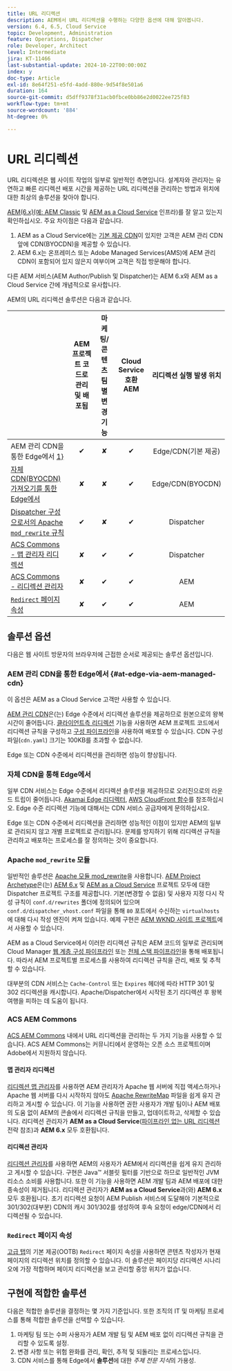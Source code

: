 ```yaml
---
title: URL 리디렉션
description: AEM에서 URL 리디렉션을 수행하는 다양한 옵션에 대해 알아봅니다.
version: 6.4, 6.5, Cloud Service
topic: Development, Administration
feature: Operations, Dispatcher
role: Developer, Architect
level: Intermediate
jira: KT-11466
last-substantial-update: 2024-10-22T00:00:00Z
index: y
doc-type: Article
exl-id: 8e64f251-e5fd-4add-880e-9d54f8e501a6
duration: 164
source-git-commit: d5dff9378f31acb0fbce0bb86e2d0022ee725f83
workflow-type: tm+mt
source-wordcount: '884'
ht-degree: 0%

---
```


# URL 리디렉션

URL 리디렉션은 웹 사이트 작업의 일부로 일반적인 측면입니다. 설계자와 관리자는 유연하고 빠른 리디렉션 배포 시간을 제공하는 URL 리디렉션을 관리하는 방법과 위치에 대한 최상의 솔루션을 찾아야 합니다.

[AEM(6.x)(예: AEM Classic](https://experienceleague.adobe.com/en/docs/experience-manager-learn/dispatcher-tutorial/chapter-2) 및 [AEM as a Cloud Service](https://experienceleague.adobe.com/en/docs/experience-manager-cloud-service/content/overview/architecture) 인프라)를 잘 알고 있는지 확인하십시오. 주요 차이점은 다음과 같습니다.

1. AEM as a Cloud Service에는 [기본 제공 CDN](https://experienceleague.adobe.com/en/docs/experience-manager-cloud-service/content/implementing/content-delivery/cdn)이 있지만 고객은 AEM 관리 CDN 앞에 CDN(BYOCDN)을 제공할 수 있습니다.
1. AEM 6.x는 온프레미스 또는 Adobe Managed Services(AMS)에 AEM 관리 CDN이 포함되어 있지 않은지 여부이며 고객은 직접 방문해야 합니다.

다른 AEM 서비스(AEM Author/Publish 및 Dispatcher)는 AEM 6.x와 AEM as a Cloud Service 간에 개념적으로 유사합니다.

AEM의 URL 리디렉션 솔루션은 다음과 같습니다.

|                                                   | AEM 프로젝트 코드로 관리 및 배포됨 | 마케팅/콘텐츠 팀별 변경 기능 | Cloud Service 호환 AEM | 리디렉션 실행 발생 위치 |
|---------------------------------------------------|:-----------------------:|:---------------------:|:---------------------:| :---------------------:|
| AEM 관리 CDN을 통한 Edge에서 [1}](#at-edge-via-aem-managed-cdn) | ✔ | ✘ | ✔ | Edge/CDN(기본 제공) |
| [자체 CDN(BYOCDN) 가져오기를 통한 Edge에서](#at-edge-via-bring-your-own-cdn) | ✘ | ✘ | ✔ | Edge/CDN(BYOCDN) |
| [Dispatcher 구성으로서의 Apache `mod_rewrite` 규칙](#apache-mod_rewrite-module) | ✔ | ✘ | ✔ | Dispatcher |
| [ACS Commons - 맵 관리자 리디렉션](#redirect-map-manager) | ✘ | ✔ | ✔ | Dispatcher |
| [ACS Commons - 리디렉션 관리자](#redirect-manager) | ✘ | ✔ | ✔ | AEM |
| [`Redirect` 페이지 속성](#the-redirect-page-property) | ✘ | ✔ | ✔ | AEM |


## 솔루션 옵션

다음은 웹 사이트 방문자의 브라우저에 근접한 순서로 제공되는 솔루션 옵션입니다.

### AEM 관리 CDN을 통한 Edge에서 {#at-edge-via-aem-managed-cdn}

이 옵션은 AEM as a Cloud Service 고객만 사용할 수 있습니다.

[AEM 관리 CDN](https://experienceleague.adobe.com/en/docs/experience-manager-cloud-service/content/implementing/content-delivery/cdn)은(는) Edge 수준에서 리디렉션 솔루션을 제공하므로 원본으로의 왕복 시간이 줄어듭니다. [클라이언트측 리디렉션](https://experienceleague.adobe.com/en/docs/experience-manager-cloud-service/content/implementing/content-delivery/cdn-configuring-traffic#client-side-redirectors) 기능을 사용하면 AEM 프로젝트 코드에서 리디렉션 규칙을 구성하고 [구성 파이프라인](https://experienceleague.adobe.com/en/docs/experience-manager-learn/cloud-service/security/traffic-filter-and-waf-rules/how-to-setup#deploy-rules-through-cloud-manager)을 사용하여 배포할 수 있습니다. CDN 구성 파일(`cdn.yaml`) 크기는 100KB를 초과할 수 없습니다.

Edge 또는 CDN 수준에서 리디렉션을 관리하면 성능이 향상됩니다.

### 자체 CDN을 통해 Edge에서

일부 CDN 서비스는 Edge 수준에서 리디렉션 솔루션을 제공하므로 오리진으로의 라운드 트립이 줄어듭니다. [Akamai Edge 리디렉터](https://techdocs.akamai.com/cloudlets/docs/what-edge-redirector), [AWS CloudFront 함수](https://docs.aws.amazon.com/AmazonCloudFront/latest/DeveloperGuide/cloudfront-functions.html)를 참조하십시오. Edge 수준 리디렉션 기능에 대해서는 CDN 서비스 공급자에게 문의하십시오.

Edge 또는 CDN 수준에서 리디렉션을 관리하면 성능적인 이점이 있지만 AEM의 일부로 관리되지 않고 개별 프로젝트로 관리됩니다. 문제를 방지하기 위해 리디렉션 규칙을 관리하고 배포하는 프로세스를 잘 정의하는 것이 중요합니다.


### Apache `mod_rewrite` 모듈

일반적인 솔루션은 [Apache 모듈 mod_rewrite](https://httpd.apache.org/docs/current/mod/mod_rewrite.html)을 사용합니다. [AEM Project Archetype](https://github.com/adobe/aem-project-archetype)은(는) [AEM 6.x](https://github.com/adobe/aem-project-archetype/tree/develop/src/main/archetype/dispatcher.ams#file-structure) 및 [AEM as a Cloud Service](https://github.com/adobe/aem-project-archetype/tree/develop/src/main/archetype/dispatcher.cloud#file-structure) 프로젝트 모두에 대한 Dispatcher 프로젝트 구조를 제공합니다. 기본(변경할 수 없음) 및 사용자 지정 다시 작성 규칙이 `conf.d/rewrites` 폴더에 정의되어 있으며 `conf.d/dispatcher_vhost.conf` 파일을 통해 `80` 포트에서 수신하는 `virtualhosts`에 대해 다시 작성 엔진이 켜져 있습니다. 예제 구현은 [AEM WKND 사이트 프로젝트](https://github.com/adobe/aem-guides-wknd/tree/main/dispatcher/src/conf.d/rewrites)에서 사용할 수 있습니다.

AEM as a Cloud Service에서 이러한 리디렉션 규칙은 AEM 코드의 일부로 관리되며 Cloud Manager [웹 계층 구성 파이프라인](https://experienceleague.adobe.com/en/docs/experience-manager-cloud-service/content/implementing/using-cloud-manager/cicd-pipelines/introduction-ci-cd-pipelines) 또는 [전체 스택 파이프라인](https://experienceleague.adobe.com/en/docs/experience-manager-cloud-service/content/implementing/using-cloud-manager/cicd-pipelines/introduction-ci-cd-pipelines)을 통해 배포됩니다. 따라서 AEM 프로젝트별 프로세스를 사용하여 리디렉션 규칙을 관리, 배포 및 추적할 수 있습니다.

대부분의 CDN 서비스는 `Cache-Control` 또는 `Expires` 헤더에 따라 HTTP 301 및 302 리디렉션을 캐시합니다. Apache/Dispatcher에서 시작된 초기 리디렉션 후 왕복 여행을 피하는 데 도움이 됩니다.


### ACS AEM Commons

[ACS AEM Commons](https://adobe-consulting-services.github.io/acs-aem-commons/) 내에서 URL 리디렉션을 관리하는 두 가지 기능을 사용할 수 있습니다. ACS AEM Commons는 커뮤니티에서 운영하는 오픈 소스 프로젝트이며 Adobe에서 지원하지 않습니다.

#### 맵 관리자 리디렉션

[리디렉션 맵 관리자](https://adobe-consulting-services.github.io/acs-aem-commons/features/redirect-map-manager/index.html)를 사용하면 AEM 관리자가 Apache 웹 서버에 직접 액세스하거나 Apache 웹 서버를 다시 시작하지 않아도 [Apache RewriteMap](https://httpd.apache.org/docs/2.4/rewrite/rewritemap.html) 파일을 쉽게 유지 관리하고 게시할 수 있습니다. 이 기능을 사용하면 권한 사용자가 개발 팀이나 AEM 배포의 도움 없이 AEM의 콘솔에서 리디렉션 규칙을 만들고, 업데이트하고, 삭제할 수 있습니다. 리디렉션 관리자가 **AEM as a Cloud Service**([파이프라인 없는 URL 리디렉션](https://experienceleague.adobe.com/en/docs/experience-manager-cloud-service/content/implementing/content-delivery/pipeline-free-url-redirects) 전략 참조)과 **AEM 6.x** 모두 호환됩니다.

#### 리디렉션 관리자

[리디렉션 관리자](https://adobe-consulting-services.github.io/acs-aem-commons/features/redirect-manager/index.html)를 사용하면 AEM의 사용자가 AEM에서 리디렉션을 쉽게 유지 관리하고 게시할 수 있습니다. 구현은 Java™ 서블릿 필터를 기반으로 하므로 일반적인 JVM 리소스 소비를 사용합니다. 또한 이 기능을 사용하면 AEM 개발 팀과 AEM 배포에 대한 종속성이 제거됩니다. 리디렉션 관리자가 **AEM as a Cloud Service**&#x200B;과(와) **AEM 6.x** 모두 호환됩니다. 초기 리디렉션 요청이 AEM Publish 서비스에 도달해야 기본적으로 301/302(대부분) CDN의 캐시 301/302를 생성하여 후속 요청이 edge/CDN에서 리디렉션될 수 있습니다.

### `Redirect` 페이지 속성

[고급 탭](https://experienceleague.adobe.com/docs/experience-manager-cloud-service/content/sites/authoring/sites-console/page-properties.html)의 기본 제공(OOTB) `Redirect` 페이지 속성을 사용하면 콘텐츠 작성자가 현재 페이지의 리디렉션 위치를 정의할 수 있습니다. 이 솔루션은 페이지당 리디렉션 시나리오에 가장 적합하며 페이지 리디렉션을 보고 관리할 중앙 위치가 없습니다.

## 구현에 적합한 솔루션

다음은 적합한 솔루션을 결정하는 몇 가지 기준입니다. 또한 조직의 IT 및 마케팅 프로세스를 통해 적합한 솔루션을 선택할 수 있습니다.

1. 마케팅 팀 또는 수퍼 사용자가 AEM 개발 팀 및 AEM 배포 없이 리디렉션 규칙을 관리할 수 있도록 설정.
1. 변경 사항 또는 위험 완화를 관리, 확인, 추적 및 되돌리는 프로세스입니다.
1. CDN 서비스를 통해 Edge에서 **솔루션**&#x200B;에 대한 _주제 전문 지식_&#x200B;의 가용성.
